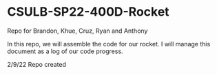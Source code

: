 # CSULB-SP22-400D-Rocket
Repo for Brandon, Khue, Cruz, Ryan and Anthony

In this repo, we will assemble the code for our rocket. I will manage this document as a log of our code progress.

2/9/22
  Repo created
